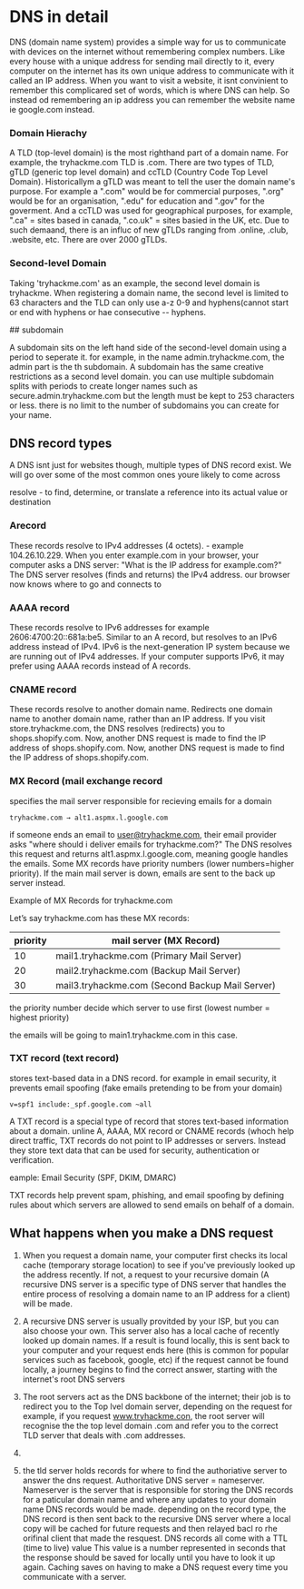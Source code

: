 
# DNS in detail

DNS (domain name system) provides a simple way for us to communicate with devices on the internet without remembering complex numbers. Like every house with a unique address for sending mail directly to it, every computer on the internet has its own unique address to communicate with it called an IP address. When you want to visit a website, it isnt convinient to remember this complicared set of words, which is where DNS can help. So instead od remembering an ip address you can remember the website name ie google.com instead. 

### Domain Hierachy
A TLD (top-level domain) is the most righthand part of a domain name. For example, the tryhackme.com TLD is .com. There are two types of TLD, gTLD (generic top level domain) and ccTLD (Country Code Top Level Domain). Historicallym a gTLD was meant to tell the user the domain name's purpose. For example a ".com" would be for commercial purposes, ".org" would be for an organisation, ".edu" for education and ".gov" for the goverment. And a ccTLD was used for geographical purposes, for example, ".ca" = sites based in canada, ".co.uk" = sites basied in the UK, etc. Due to such demaand, there is an influc of new gTLDs ranging from .online, .club, .website, etc. There are over 2000 gTLDs.

### Second-level Domain
Taking 'tryhackme.com' as an example, the second level domain is tryhackme. When registering a domain name, the second level is limited to 63 characters and the TLD can only use a-z 0-9 and hyphens(cannot start or end with hyphens or hae consecutive -- hyphens.

## subdomain 

A subdomain sits on the left hand side of the second-level domain using a period to seperate it. for example, in the name admin.tryhackme.com, the admin part is the th subdomain. A subdomain has the same creative restrictions as a second level domain. you can use multiple subdomain splits with periods to create longer names such as secure.admin.tryhackme.com but the length must be kept to 253 characters or less. there is no limit to the number of subdomains you can create for your name.

## DNS record types 
A DNS isnt just for websites though, multiple types of DNS record exist. We will go over some of the most common ones youre likely to come across

resolve - to find, determine, or translate a reference into its actual value or destination

### Arecord 
These records resolve to IPv4 addresses (4 octets). -  example 104.26.10.229. When you enter example.com in your browser, your computer asks a DNS server:
"What is the IP address for example.com?" The DNS server resolves (finds and returns) the IPv4 address. our browser now knows where to go and connects to

### AAAA record 
These records resolve to IPv6 addresses for example 2606:4700:20::681a:be5. Similar to an A record, but resolves to an IPv6 address instead of IPv4. IPv6 is the next-generation IP system because we are running out of IPv4 addresses. If your computer supports IPv6, it may prefer using AAAA records instead of A records.

### CNAME record 
These records resolve to another domain name.  Redirects one domain name to another domain name, rather than an IP address. If you visit store.tryhackme.com, the DNS resolves (redirects) you to shops.shopify.com. Now, another DNS request is made to find the IP address of shops.shopify.com.
Now, another DNS request is made to find the IP address of shops.shopify.com.

### MX Record (mail exchange record
specifies the mail server responsible for recieving emails for a domain
```example
tryhackme.com → alt1.aspmx.l.google.com
```
if someone ends an email to user@tryhackme.com, their email provider asks "where should i deliver emails for tryhackme.com?" The DNS resolves this request and returns alt1.aspmx.l.google.com, meaning google handles the emails. Some MX records have priority numbers (lower numbers=higher priority). If the main mail server is down, emails are sent to the back up server instead. 

Example of MX Records for tryhackme.com

Let’s say tryhackme.com has these MX records:

| priority | mail server (MX Record) |
|-----------|-----------------|
| 10 | mail1.tryhackme.com (Primary Mail Server)|
| 20 | mail2.tryhackme.com (Backup Mail Server) |
| 30 | mail3.tryhackme.com (Second Backup Mail Server) |

the priority number decide which server to use first (lowest number = highest priority) 

the emails will be going to main1.tryhackme.com in this case.

### TXT record (text record)
stores text-based data in a DNS record. for example in email security, it prevents email spoofing (fake emails pretending to be from your domain)
```example
v=spf1 include:_spf.google.com ~all
```
A TXT record is a special type of record that stores text-based information about a domain. unline A, AAAA, MX record or CNAME records (whoch help direct traffic, TXT records do not point to IP addresses or servers. Instead they store text data that can be used for security, authentication or verification. 

eample: Email Security (SPF, DKIM, DMARC)

TXT records help prevent spam, phishing, and email spoofing by defining rules about which servers are allowed to send emails on behalf of a domain.

## What happens when you make a DNS request

1. When you request a domain name, your computer first checks its local cache (temporary storage location) to see if you've previously looked up the address recently. If not, a request to your recursive domain (A recursive DNS server is a specific type of DNS server that handles the entire process of resolving a domain name to an IP address for a client) will be made. 

2. A recursive DNS server is usually provitded by your ISP, but you can also choose your own. This server also has a local cache of recently looked up domain names. If a result is found locally, this is sent back to your computer and your request ends here (this is common for popular services such as facebook, google, etc) if the request cannot be found locally, a journey begins to find the correct answer, starting with the internet's root DNS servers

3. The root servers act as the DNS backbone of the internet; their job is to redirect you to the Top lvel domain server, depending on the request for example, if you request www.tryhackme.con, the root server will recognise the the top level domain .com and refer you to the correct TLD server that deals with .com addresses.
4. 
5. the tld server holds records for where to find the authoriative server to answer the dns request. Authoritative DNS server = nameserver. Nameserver is the server that is responsible for storing the DNS records for a paticular domain name and where any updates to your domain name DNS records would be made. depending on the record type, the DNS record is then sent back to the recursive DNS server where a local copy will be cached for future requests and then relayed bacl ro rhe orifinal client that made the resquest. DNS records all come with a TTL (time to live) value This value is a number represented in seconds that the response should be saved for locally until you have to look it up again. Caching saves on having to make a DNS request every time you communicate with a server.
